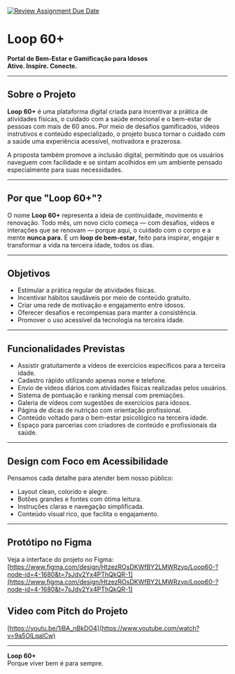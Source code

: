[![Review Assignment Due Date](https://classroom.github.com/assets/deadline-readme-button-22041afd0340ce965d47ae6ef1cefeee28c7c493a6346c4f15d667ab976d596c.svg)](https://classroom.github.com/a/KkCLMwje)
# Loop 60+

**Portal de Bem-Estar e Gamificação para Idosos**  
**Ative. Inspire. Conecte.**

---

## Sobre o Projeto

**Loop 60+** é uma plataforma digital criada para incentivar a prática de atividades físicas, o cuidado com a saúde emocional e o bem-estar de pessoas com mais de 60 anos. Por meio de desafios gamificados, vídeos instrutivos e conteúdo especializado, o projeto busca tornar o cuidado com a saúde uma experiência acessível, motivadora e prazerosa.

A proposta também promove a inclusão digital, permitindo que os usuários naveguem com facilidade e se sintam acolhidos em um ambiente pensado especialmente para suas necessidades.

---

## Por que "Loop 60+"?

O nome **Loop 60+** representa a ideia de continuidade, movimento e renovação. Todo mês, um novo ciclo começa — com desafios, vídeos e interações que se renovam — porque aqui, o cuidado com o corpo e a mente **nunca para**. É um **loop de bem-estar**, feito para inspirar, engajar e transformar a vida na terceira idade, todos os dias.

---

## Objetivos

- Estimular a prática regular de atividades físicas.  
- Incentivar hábitos saudáveis por meio de conteúdo gratuito.  
- Criar uma rede de motivação e engajamento entre idosos.  
- Oferecer desafios e recompensas para manter a consistência.  
- Promover o uso acessível da tecnologia na terceira idade.

---

## Funcionalidades Previstas

- Assistir gratuitamente a vídeos de exercícios específicos para a terceira idade.  
- Cadastro rápido utilizando apenas nome e telefone.  
- Envio de vídeos diários com atividades físicas realizadas pelos usuários.  
- Sistema de pontuação e ranking mensal com premiações.  
- Galeria de vídeos com sugestões de exercícios para idosos.  
- Página de dicas de nutrição com orientação profissional.  
- Conteúdo voltado para o bem-estar psicológico na terceira idade.  
- Espaço para parcerias com criadores de conteúdo e profissionais da saúde.

---

## Design com Foco em Acessibilidade

Pensamos cada detalhe para atender bem nosso público:

- Layout clean, colorido e alegre.
- Botões grandes e fontes com ótima leitura.
- Instruções claras e navegação simplificada.
- Conteúdo visual rico, que facilita o engajamento.

---

## Protótipo no Figma

Veja a interface do projeto no Figma:  
[https://www.figma.com/design/HtzezROsDKWfBY2LMWRzyp/Loop60-?node-id=4-1680&t=7sJdv2Yx4PThQkQR-1](https://www.figma.com/design/HtzezROsDKWfBY2LMWRzyp/Loop60-?node-id=4-1680&t=7sJdv2Yx4PThQkQR-1)



## Video com Pitch do Projeto

[https://youtu.be/1jBA_nBkDO4](https://www.youtube.com/watch?v=9a5OlLqalCw)

---



**Loop 60+**  
Porque viver bem é para sempre.

